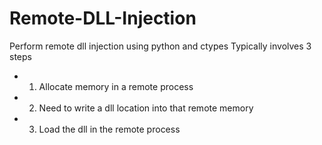 # Remote-DLL-Injection

 Perform remote dll injection using python and ctypes
 Typically involves 3 steps
- 1. Allocate memory in a remote process
- 2. Need to write a dll location into that remote memory
- 3. Load the dll in the remote process